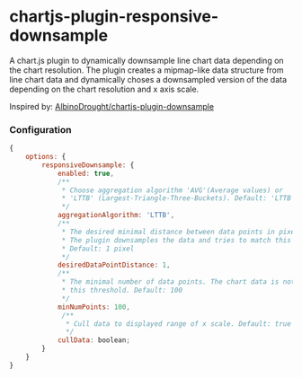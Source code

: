 # chartjs-plugin-responsive-downsample
A chart.js plugin to dynamically downsample line chart data depending on the chart resolution.
The plugin creates a mipmap-like data structure from line chart data and dynamically choses a downsampled version of the data depending on the chart resolution and x axis scale.

Inspired by: [AlbinoDrought/chartjs-plugin-downsample](https://github.com/AlbinoDrought/chartjs-plugin-downsample)

### Configuration
```javascript
{
    options: {
        responsiveDownsample: {
            enabled: true,
            /**
             * Choose aggregation algorithm 'AVG'(Average values) or
             * 'LTTB' (Largest-Triangle-Three-Buckets). Default: 'LTTB'
             */
            aggregationAlgorithm: 'LTTB',
            /**
             * The desired minimal distance between data points in pixels.
             * The plugin downsamples the data and tries to match this threshold.
             * Default: 1 pixel
             */
            desiredDataPointDistance: 1,
            /**
             * The minimal number of data points. The chart data is not downsampled further than
             * this threshold. Default: 100
             */
            minNumPoints: 100,
             /**
              * Cull data to displayed range of x scale. Default: true
              */
            cullData: boolean;
        }
    }
}
```
